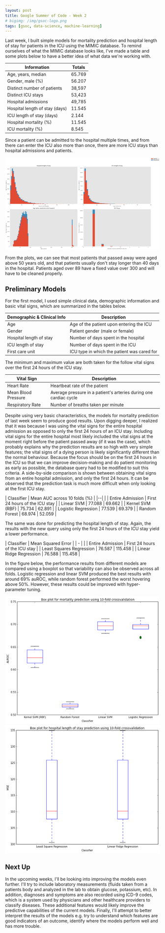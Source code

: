 ```yaml
---
layout: post
title: Google Summer of Code - Week 2
# bigimg: /img/gsoc-logo.png
tags: [gsoc, data-science, machine-learning]
---
```


Last week, I built simple models for mortality prediction and hospital length of stay for patients in the ICU using the MIMIC database. To remind ourselves of what the MIMIC database looks like, I've made a table and some plots below to have a better idea of what data we're working with.

| Information                    | Totals |
|--------------------------------|-------------|
| Age, years, median             | 65.769      |
| Gender, male (%)               | 56.207      |
| Distinct number of patients    | 38,597      |
| Distinct ICU stays             | 53,423      |
| Hospital admissions            | 49,785      |
| Hospital length of stay (days) | 11.545      |
| ICU length of stay (days)      | 2.144       |
| Hospital mortality (%)         | 11.545      |
| ICU mortality (%)              | 8.545       |

Since a patient can be admitted to the hospital multiple times, and from there can enter the ICU also more than once, there are more ICU stays than hospital admissions and patients.

![](/img/week2/hist-mimic.png "Histograms for MIMIC")

From the plots, we can see that most patients that passed away were aged above 50 years old, and that patients usually don't stay longer than 40 days in the hospital. Patients aged over 89 have a fixed value over 300 and will have to be cleaned properly.  

## Preliminary Models

For the first model, I used simple clinical data, demographic information and basic vital signs, which are summarized in the tables below.

| Demographic & Clinical Info             | Description |
|-------------------------|---------------------------------------------|
| Age                     | Age of the patient upon entering the ICU    |
| Gender                  | Patient gender (male or female)             |
| Hospital length of stay | Number of days spent in the hospital        |
| ICU length of stay      | Number of days spent in the ICU             |
| First care unit         | ICU type in which the patient was cared for |

The minimum and maximum value are both taken for the follow vital signs over the first 24 hours of the ICU stay.

| Vital Sign               | Description |
|--------------------------|-------------|
| Heart Rate               | Heartbeat rate of the patient |
| Mean Blood Pressure      | Average pressure in a patient's arteries during one cardiac cycle       |
| Respiratory Rate         | Number of breaths taken per minute       |

Despite using very basic characteristics, the models for mortality prediction of last week seem to produce good results. Upon digging deeper, I realized that it was because I was using the vital signs for the entire hospital admission as opposed to only the first 24 hours of an ICU stay. Including vital signs for the entire hospital most likely included the vital signs at the moment right before the patient passed away (if it was the case), which probably explains why the prediction results are so high with very simple features; the vital signs of a dying person is likely significantly different than the normal behaviour. Because the focus should be on the first 24 hours in the ICU so that we can improve decision-making and do patient monitoring as early as possible, the database query had to be modified to suit this criteria. A side-by-side comparison is shown between obtaining vital signs from an entire hospital admission, and only the first 24 hours. It can be observed that the prediction task is much more difficult when only looking at the first ICU stay.

| Classifier | Mean AUC across 10 folds (%)  |
|--|
|                     | Entire Admission | First 24 hours of the ICU stay |
| Linear SVM          | 77.088       |   69.662 |
| Kernel SVM (RBF)    | 75.734       |   62.891 |
| Logistic Regression | 77.539       |   69.379 |
| Random Forest       | 68.974       |   52.059 |

The same was done for predicting the hospital length of stay. Again, the results with the new query using only the first 24 hours of the ICU stay yield a lower performance.

| Classifier | Mean Squared Error |
| - |
| | Entire Admission | First 24 hours of the ICU stay |
| Least Squares Regression | 76.587   |  115.458 |
| Linear Ridge Regression  | 76.588   |  115.458 |

In the figure below, the performance results from different models are compared using a boxplot so that variability can also be observed across all folds. Logistic regression and linear SVM produced the best results with around 69% auROC, while random forest performed the worst hovering above 50%. However, these results could be improved with hyper-parameter tuning.

![](/img/week2/boxplot-mp-new.png "Mortality Prediction Box plot")
![](/img/week2/boxplot-los-new.png "Hospital Length of Stay Box plot")

## Next Up

In the upcoming weeks, I'll be looking into improving the models even further. I'll try to include laboratory measurements (fluids taken from a patients body and analyzed in the lab to obtain glucose, potassium, etc). In addition, diagnoses and symptoms are also recorded using ICD-9 codes, which is a system used by physicians and other healthcare providers to classify diseases. These additional features would likely improve the predictive capabilities of the current models. Finally, I'll attempt to better interpret the results of the models e.g. try to understand which features are good indicators of an outcome, identify where the models perform well and has more trouble.
